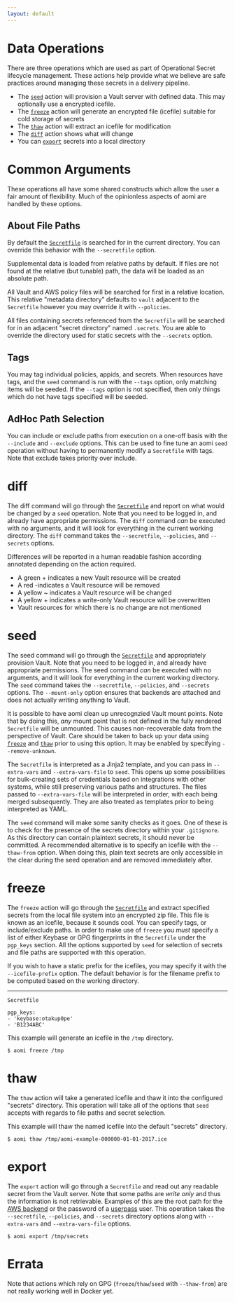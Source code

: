 ```yaml
---
layout: default
---
```


# Data Operations

There are three operations which are used as part of Operational Secret lifecycle management. These actions help provide what we believe are safe practices around managing these secrets in a delivery pipeline.

* The [`seed`]({{site.baseurl}}/data#seed) action will provision a Vault server with defined data. This may optionally use a encrypted icefile.
* The [`freeze`]({{site.baseurl}}/data#freeze) action will generate an encrypted file (icefile) suitable for cold storage of secrets
* The [`thaw`]({{site.baseurl}}/data#thaw) action will extract an icefile for modification
* The [`diff`]({{site.baseurl}}/data#diff) action shows what will change
* You can [`export`]({{site.baseurl}}/data#export) secrets into a local directory

# Common Arguments

These operations all have some shared constructs which allow the user a fair amount of flexibility. Much of the opinionless aspects of aomi are handled by these options.

## About File Paths

By default the [`Secretfile`]({{site.baseurl}}/secretfile) is searched for in the current directory. You can override this behavior with the `--secretfile` option.

Supplemental data is loaded from relative paths by default. If files are not found at the relative (but tunable) path, the data will be loaded as an absolute path.

All Vault and AWS policy files will be searched for first in a relative location. This relative "metadata directory" defaults to `vault` adjacent to the `Secretfile` however you may override it with `--policies`. 

All files containing secrets referenced from the `Secretfile` will be searched for in an adjacent "secret directory" named `.secrets`. You are able to override the directory used for static secrets with the `--secrets` option. 

## Tags

You may tag individual policies, appids, and secrets. When resources have tags, and the `seed` command is run with the `--tags` option, only matching items will be seeded. If the `--tags` option is not specified, then only things which do not have tags specified will be seeded.

## AdHoc Path Selection

You can include or exclude paths from execution on a one-off basis with the `--include` and `--exclude` options. This can be used to fine tune an aomi `seed` operation without having to permanently modify a `Secretfile` with tags. Note that exclude takes priority over include.

# diff

The diff command will go through the [`Secretfile`]({{site.baseurl}}/secretfile) and report on what would be changed by a `seed` operation. Note that you need to be logged in, and already have appropriate permissions. The `diff` command _can_ be executed with no arguments, and it will look for everything in the current working directory. The `diff` command takes the `--secretfile`, `--policies`, and `--secrets` options.

Differences will be reported in a human readable fashion according annotated depending on the action required.

* A green <span color="green">+</span> indicates a new Vault resource will be created
* A red <span color="red">-</span>indicates a Vault resource will be removed
* A yellow <span color="yellow">~</span> indicates a Vault resource will be changed
* A yellow <span color="yellow">+</span> indicates a write-only Vault resource will be overwritten
* Vault resources for which there is no change are not mentioned

# seed

The seed command will go through the [`Secretfile`]({{site.baseurl}}/secretfile) and appropriately provision Vault. Note that you need to be logged in, and already have appropriate permissions. The seed command _can_ be executed with no arguments, and it will look for everything in the current working directory. The `seed` command takes the `--secretfile`, `--policies`, and `--secrets` options. The `--mount-only` option ensures that backends are attached and does not actually writing anything to Vault.

It is possible to have aomi clean up unrecognzied Vault mount points. Note that by doing this, _any_ mount point that is not defined in the fully rendered `Secretfile` will be unmounted. This causes non-recoverable data from the perspective of Vault. Care should be taken to back up your data using [`freeze`]({{site.baseurl}}/data#freeze) and [`thaw`]({{site.baseurl}}/data#thaw) prior to using this option. It may be enabled by specifying `--remove-unknown`.

The `Secretfile` is interpreted as a Jinja2 template, and you can pass in `--extra-vars` and `--extra-vars-file` to `seed`. This opens up some possibilities for bulk-creating sets of credentials based on integrations with other systems, while still preserving various paths and structures. The files passed to `--extra-vars-file` will be interpreted in order, with each being merged subsequently. They are also treated as templates prior to being interpreted as YAML.

The `seed` command will make some sanity checks as it goes. One of these is to check for the presence of the secrets directory within your `.gitignore`. As this directory can contain plaintext secrets, it should never be committed. A recommended alternative is to specify an icefile with the `--thaw-from` option. When doing this, plain text secrets are only accessible in the clear during the seed operation and are removed immediately after.

# freeze

The `freeze` action will go through the [`Secretfile`]({{site.baseurl}}/secretfile) and extract specified secrets from the local file system into an encrypted zip file. This file is known as an icefile, because it sounds cool. You can specify tags, or include/exclude paths. In order to make use of `freeze` you _must_ specify a list of either Keybase or GPG fingerprints in the `Secretfile` under the `pgp_keys` section. All the options supported by `seed` for selection of secrets and file paths are supported with this operation.

If you wish to have a static prefix for the icefiles, you may specify it with the `--icefile-prefix` option. The default behavior is for the filename prefix to be computed based on the working directory.

----

`Secretfile`

```
pgp_keys:
- 'keybase:otakup0pe'
- 'B1234ABC'
```

This example will generate an icefile in the `/tmp` directory.

```
$ aomi freeze /tmp
```

# thaw

The `thaw` action will take a generated icefile and thaw it into the configured "secrets" directory. This operation will take all of the options that `seed` accepts with regards to file paths and secret selection.

This example will thaw the named icefile into the default "secrets" directory.

```
$ aomi thaw /tmp/aomi-example-000000-01-01-2017.ice 
```

# export

The `export` action will go through a `Secretfile` and read out any readable secret from the Vault server. Note that some paths are _write only_ and thus the information is not retrievable. Examples of this are the root path for the [AWS backend](https://www.vaultproject.io/docs/secrets/aws/) or the password of a [userpass](https://www.vaultproject.io/docs/auth/userpass.html) user. This operation takes the `--secretfile`, `--policies`, and `--secrets` directory options along with `--extra-vars` and `--extra-vars-file` options.

```
$ aomi export /tmp/secrets
```

# Errata

Note that actions which rely on GPG (`freeze`/`thaw`/`seed` with `--thaw-from`) are not really working well in Docker yet.
